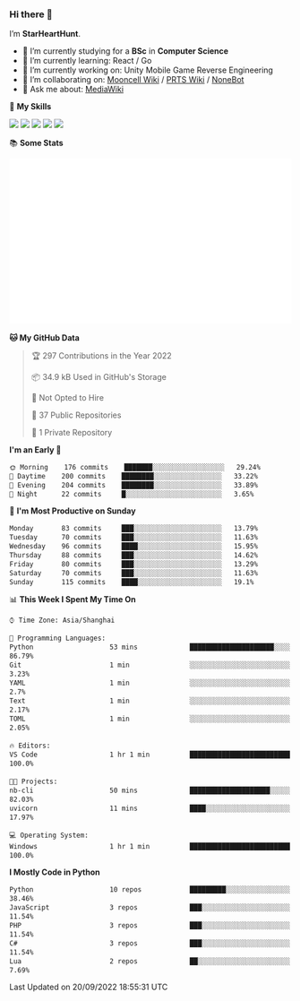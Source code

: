 ### Hi there 👋

I’m **StarHeartHunt**.

- 🏫 I’m currently studying for a **BSc** in **Computer Science**
- 🌱 I’m currently learning: React / Go
- 🔭 I’m currently working on: Unity Mobile Game Reverse Engineering
- 👯 I’m collaborating on: [Mooncell Wiki](https://fgo.wiki/) / [PRTS Wiki](http://prts.wiki/) / [NoneBot](https://github.com/nonebot)
- 💬 Ask me about: [MediaWiki](https://www.mediawiki.org)

🌟 **My Skills**

![](https://img.shields.io/badge/-Python-3e74a2?style=flat-square&logo=Python&logoColor=fff)
![](https://img.shields.io/badge/-Vue-4fc08d?style=flat-square&logo=vue.js&logoColor=fff)
![](https://img.shields.io/badge/-Node.js-339933?style=flat-square&logo=node.js&logoColor=fff)
![](https://img.shields.io/badge/-Linux-000000?style=flat-square&logo=Linux&logoColor=fff)
![](https://img.shields.io/badge/-Dotnet-512bd4?style=flat-square&logo=.net&logoColor=fff)

📚 **Some Stats**

![](https://github.com/StarHeartHunt/github-stats/blob/master/generated/overview.svg)

<!--START_SECTION:waka-->
**🐱 My GitHub Data** 

> 🏆 297 Contributions in the Year 2022
 > 
> 📦 34.9 kB Used in GitHub's Storage 
 > 
> 🚫 Not Opted to Hire
 > 
> 📜 37 Public Repositories 
 > 
> 🔑 1 Private Repository 
 > 
**I'm an Early 🐤** 

```text
🌞 Morning    176 commits    ███████░░░░░░░░░░░░░░░░░░   29.24% 
🌆 Daytime    200 commits    ████████░░░░░░░░░░░░░░░░░   33.22% 
🌃 Evening    204 commits    ████████░░░░░░░░░░░░░░░░░   33.89% 
🌙 Night      22 commits     █░░░░░░░░░░░░░░░░░░░░░░░░   3.65%

```
📅 **I'm Most Productive on Sunday** 

```text
Monday       83 commits     ███░░░░░░░░░░░░░░░░░░░░░░   13.79% 
Tuesday      70 commits     ███░░░░░░░░░░░░░░░░░░░░░░   11.63% 
Wednesday    96 commits     ████░░░░░░░░░░░░░░░░░░░░░   15.95% 
Thursday     88 commits     ███░░░░░░░░░░░░░░░░░░░░░░   14.62% 
Friday       80 commits     ███░░░░░░░░░░░░░░░░░░░░░░   13.29% 
Saturday     70 commits     ███░░░░░░░░░░░░░░░░░░░░░░   11.63% 
Sunday       115 commits    ████░░░░░░░░░░░░░░░░░░░░░   19.1%

```


📊 **This Week I Spent My Time On** 

```text
⌚︎ Time Zone: Asia/Shanghai

💬 Programming Languages: 
Python                   53 mins             █████████████████████░░░░   86.79% 
Git                      1 min               ░░░░░░░░░░░░░░░░░░░░░░░░░   3.23% 
YAML                     1 min               ░░░░░░░░░░░░░░░░░░░░░░░░░   2.7% 
Text                     1 min               ░░░░░░░░░░░░░░░░░░░░░░░░░   2.17% 
TOML                     1 min               ░░░░░░░░░░░░░░░░░░░░░░░░░   2.05%

🔥 Editors: 
VS Code                  1 hr 1 min          █████████████████████████   100.0%

🐱‍💻 Projects: 
nb-cli                   50 mins             ████████████████████░░░░░   82.03% 
uvicorn                  11 mins             ████░░░░░░░░░░░░░░░░░░░░░   17.97%

💻 Operating System: 
Windows                  1 hr 1 min          █████████████████████████   100.0%

```

**I Mostly Code in Python** 

```text
Python                   10 repos            █████████░░░░░░░░░░░░░░░░   38.46% 
JavaScript               3 repos             ███░░░░░░░░░░░░░░░░░░░░░░   11.54% 
PHP                      3 repos             ███░░░░░░░░░░░░░░░░░░░░░░   11.54% 
C#                       3 repos             ███░░░░░░░░░░░░░░░░░░░░░░   11.54% 
Lua                      2 repos             ██░░░░░░░░░░░░░░░░░░░░░░░   7.69%

```



 Last Updated on 20/09/2022 18:55:31 UTC
<!--END_SECTION:waka-->
